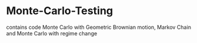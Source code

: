 # Monte-Carlo-Testing
contains code Monte Carlo with Geometric Brownian motion, Markov Chain and Monte Carlo with regime change
